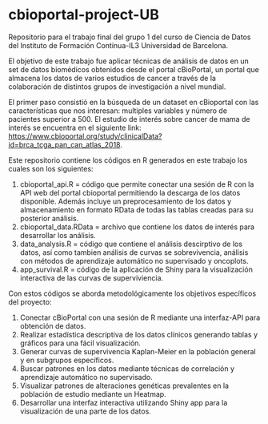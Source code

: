 # cbioportal-project-UB
Repositorio para el trabajo final del grupo 1 del curso de Ciencia de Datos del Instituto de Formación Continua-IL3 Universidad de Barcelona.

El objetivo de este trabajo fue aplicar técnicas de análisis de datos en un set de datos biomédicos obtenidos desde el portal cBioPortal, un portal que almacena los datos de varios estudios de cancer a través de la colaboración de distintos grupos de investigación a nivel mundial. 

El primer paso consistió en la búsqueda de un dataset en cBioportal con las características que nos interesan: multiples variables y número de pacientes superior a 500. El estudio de interés sobre cancer de mama de interés se encuentra en el siguiente link: https://www.cbioportal.org/study/clinicalData?id=brca_tcga_pan_can_atlas_2018.

Este repositorio contiene los códigos en R generados en este trabajo los cuales son los siguientes:
1) cbioportal_api.R = código que permite conectar una sesión de R con la API web del portal cbioportal permitiendo la descarga de los datos disponible. Además incluye un preprocesamiento de los datos y almacenamiento en formato RData de todas las tablas creadas para su posterior análisis. 
2) cbioportal_data.RData = archivo que contiene los datos de interés para desarrollar los análisis.
3) data_analysis.R = código que contiene el análisis descirptivo de los datos, así como tambien análisis de curvas se sobrevivencia, análisis con métodos de aprendizaje automático no supervisado y oncoplots.
4) app_survival.R = código de la aplicación de Shiny para la visualización interactiva de las curvas de superviviencia.

Con estos códigos se aborda metodológicamente los objetivos específicos del proyecto:
1) Conectar cBioPortal con una sesión de  R mediante una interfaz-API para obtención de datos.
2) Realizar estadística descriptiva de los datos clínicos generando tablas y gráficos para una fácil visualización.
3) Generar curvas de supervivencia Kaplan-Meier en la población general y en subgrupos específicos.
4) Buscar patrones en los datos mediante técnicas de correlación y aprendizaje automático no supervisado.
5) Visualizar patrones de alteraciones genéticas prevalentes en la población de estudio mediante un Heatmap.
6) Desarrollar una interfaz interactiva utilizando Shiny app para la visualización de una parte de los datos. 
